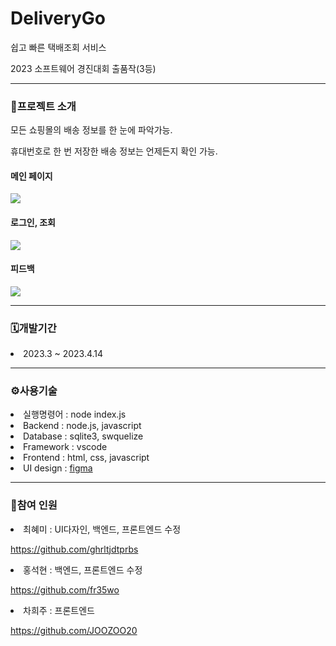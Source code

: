 # DeliveryGo

쉽고 빠른 택배조회 서비스


2023 소프트웨어 경진대회 출품작(3등)


-----------------
<h3>📂프로젝트 소개</h3>
모든 쇼핑몰의 배송 정보를 한 눈에 파악가능.


휴대번호로 한 번 저장한 배송 정보는 언제든지 확인 가능.


#### 메인 페이지
<img src="https://user-images.githubusercontent.com/105612931/236969565-6403a819-d40d-4aa0-b4a5-8aedd03648e4.gif">


#### 로그인, 조회
<img src="https://user-images.githubusercontent.com/105612931/236971071-c31620cc-6e77-4abf-a83c-4a0b6570406f.gif">


#### 피드백
<img src="https://user-images.githubusercontent.com/105612931/236971624-83700543-17e1-4fc0-a885-cf65d25e5472.gif">

-------------

<h3>🗓개발기간</h3>
<li>2023.3 ~ 2023.4.14</li>

---------------

<h3>⚙사용기술</h3>
<li>실행명령어 : node index.js</li>
<li>Backend : node.js, javascript</li> 
<li>Database : sqlite3, swquelize</li> 
<li>Framework : vscode</li>
<li>Frontend : html, css, javascript</li> 
<li>UI design : <a href="https://www.figma.com/file/WyRUtzb4hv692v093dB03e/%ED%83%9D%EB%B0%B0%EA%B3%A0?type=design&node-id=149-4&t=WhuA6pmhMJ2UOhZn-0">figma</a></li>



----------------
<h3>👥참여 인원</h3>

<li>최혜미 : UI다자인, 백엔드, 프론트엔드 수정 

https://github.com/ghrltjdtprbs</li>
<li>홍석현 : 백엔드, 프론트엔드 수정

https://github.com/fr35wo</li>
<li>차희주 : 프론트엔드

https://github.com/JOOZOO20</li>
